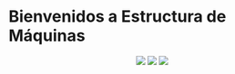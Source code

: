 # Bienvenidos a Estructura de Máquinas

<p align="center">
  <img src="/img/PH.jpg"/>
  <img src="/img/KR.jpg"/>
  <img src="/img/RVB.jpg"/>
</p>
